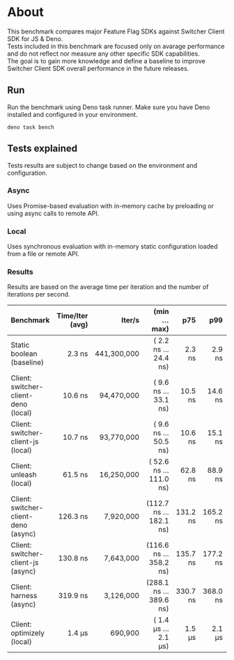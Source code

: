 # About

This benchmark compares major Feature Flag SDKs against Switcher Client SDK for JS & Deno.<br> 
Tests included in this benchmark are focused only on avarage performance and do not reflect nor measure any other specific SDK capabilities.<br> 
The goal is to gain more knowledge and define a baseline to improve Switcher Client SDK overall performance in the future releases.

## Run

Run the benchmark using Deno task runner. Make sure you have Deno installed and configured in your environment.

```
deno task bench
```

## Tests explained

Tests results are subject to change based on the environment and configuration.

### Async

Uses Promise-based evaluation with in-memory cache by preloading or using async calls to remote API.

### Local

Uses synchronous evaluation with in-memory static configuration loaded from a file or remote API.

### Results

Results are based on the average time per iteration and the number of iterations per second.

| Benchmark                             | Time/Iter (avg) | Iter/s        | (min … max)           | p75      | p99      | p995     |
| ------------------------------------- | --------------: | ------------: | --------------------: | -------: | -------: | -------: |
| Static boolean (baseline)             |          2.3 ns |   441,300,000 | (  2.2 ns …  24.4 ns) |   2.3 ns |   2.9 ns |   3.5 ns |
| Client: switcher-client-deno (local)  |         10.6 ns |    94,470,000 | (  9.6 ns …  33.1 ns) |  10.5 ns |  14.6 ns |  15.6 ns |
| Client: switcher-client-js (local)    |         10.7 ns |    93,770,000 | (  9.6 ns …  50.5 ns) |  10.6 ns |  15.1 ns |  16.4 ns |
| Client: unleash (local)               |         61.5 ns |    16,250,000 | ( 52.6 ns … 111.0 ns) |  62.8 ns |  88.9 ns |  91.4 ns |
| Client: switcher-client-deno (async)  |        126.3 ns |     7,920,000 | (112.7 ns … 182.1 ns) | 131.2 ns | 165.2 ns | 171.1 ns |
| Client: switcher-client-js (async)    |        130.8 ns |     7,643,000 | (116.6 ns … 358.2 ns) | 135.7 ns | 177.2 ns | 186.9 ns |
| Client: harness (async)               |        319.9 ns |     3,126,000 | (288.1 ns … 389.6 ns) | 330.7 ns | 368.0 ns | 389.6 ns |
| Client: optimizely (local)            |          1.4 µs |       690,900 | (  1.4 µs …   2.1 µs) |   1.5 µs |   2.1 µs |   2.1 µs |